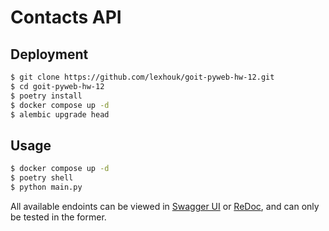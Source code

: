 # Contacts API

## Deployment

```bash
$ git clone https://github.com/lexhouk/goit-pyweb-hw-12.git
$ cd goit-pyweb-hw-12
$ poetry install
$ docker compose up -d
$ alembic upgrade head
```

## Usage

```bash
$ docker compose up -d
$ poetry shell
$ python main.py
```

All available endoints can be viewed in [Swagger UI](http://localhost:8000/docs)
or [ReDoc](http://localhost:8000/redoc), and can only be tested in the former.
